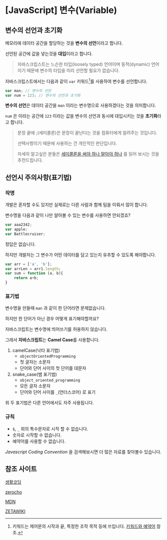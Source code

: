 

# [JavaScript]  변수(Variable)



## 변수의 선언과 초기화

메모리에 데이터 공간을 할당하는 것을 **변수의 선언**이라고 합니다.

선언된 공간에 값을 넣는것을 **대입**이라고 합니다.



> 자바스크립스트는 느슨한 타입(loosely typed) 언어이며 동적(dynamic) 언어이기 때문에 변수의 타입을 미리 선언할 필요가 없습니다.



자바스크립스트에서는 다음과 같이 `var` 키워드[^1]를 사용하여 변수를 선언합니다.

[^1]: 키워드는 제어문의 시작과 끝, 특정한 조작 목적 등에 쓰입니다. [키워드와 예약어](https://blog.sonim1.com/118) 참조.

```javascript
var man; // 변수의 선언
var num = 123; // 변수의 선언과 초기화
```

**변수의 선언**은 데이터 공간을 `man` 이라는 변수명으로 사용하겠다는 것을 의미합니다.

`num` 은 이라는 공간에  `123` 이라는 값을 변수의 선언과 동시에 대입시키는 것을 **초기화**라고 합니다.



> 문장 끝에 ;(세미콜론)은 문장이 끝난다는 것을 컴퓨터에게 알려주는 것입니다.
>
> 선택사항이기 때문에 사용하는 건 개인적인 판단입니다.
>
> 자세히 알고싶은 분들은 [세미콜론을 써야 하나 말아야 하나](https://bakyeono.net/post/2018-01-19-javascript-use-semicolon-or-not.html) 를 읽어 보시는 것을 추천드립니다.



## 선언시 주의사항(표기법)

### 작명

개발은 혼자할 수도 있지만 실제로는 다른 사람과 함께 팀을 이뤄서 많이 합니다.

변수명을 다음과 같이 나만 알아볼 수 있는 변수를 사용하면 안되겠죠?

```javascript
var aaa2342;
var apple;
var Battlecruiser;
```

정답은 없습니다. 

하지만 개발자는 그 변수가 어떤 데이터를 담고 있는지 유추할 수 있도록 해야합니다.

```javascript
var arr = ['a', 'b'];
var arrLen = arr1.length;
var sum = function (a, b){
    return a+b;
}
```



### 표기법

변수명을 만들때 `man` 과 같이 한 단어라면 문제없습니다.

하지만 한 단어가 아닌 경우 어떻게 표기해야할까요?

자바스크립트는 변수명에 띄어쓰기를 허용하지 않습니다.



그래서 **자바스크립트**는 **Camel Case**를 사용합니다.



1. camelCase(낙타 표기법)
   * `objectOrientedProgramming` 
   * 첫 글자는 소문자
   * 단어와 단어 사이의 첫 단어를 대문자
2. snake_case(뱀 표기법)
   * `object_oriented_programming`
   * 모든 글자 소문자
   * 단어와 단어 사이를 `_`(언더스코어) 로 표기



위 두 표기법은 다른 언어에서도 자주 사용됩니다.



### 규칙

* `$`, `_`  외의 특수문자로 시작 할 수 없습니다.
* 숫자로 시작할 수 없습니다.
* 예약어를 사용할 수 없습니다.

*Javascript Coding Convention* 을 검색해보시면 더 많은 자료를 찾아볼수 있습니다.



## 참조 사이트

[생활코딩](https://opentutorials.org/course/1)

[zerocho](https://www.zerocho.com/)

[MDN](https://developer.mozilla.org/ko/docs/Web/JavaScript)

[ZETAWIKI](https://zetawiki.com/wiki/%EC%8A%A4%EB%84%A4%EC%9D%B4%ED%81%AC_%ED%91%9C%EA%B8%B0%EB%B2%95)